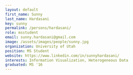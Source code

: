 ```yaml
---
layout: default
first_name: Sunny
last_name: Hardasani
key: sunny
permalink: /persons/hardasani/
role: msstudent
email: sunny.hardasani@gmail.com
image: /assets/images/people/sunny.jpg
organization: University of Utah
position: MS Student
website: https://www.linkedin.com/in/sunnyhardasani/
interests: Information Visualization, Heterogeneous Data
graduated: MS '16
---
```

